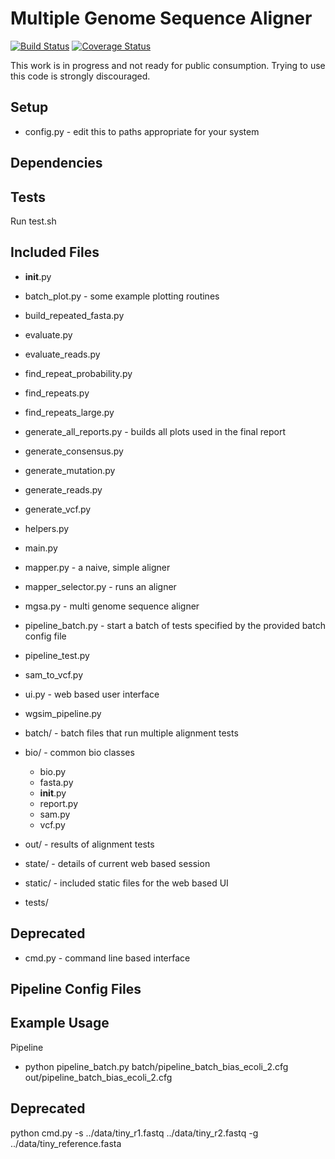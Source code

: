 
Multiple Genome Sequence Aligner
================================
[![Build Status](https://travis-ci.org/supernifty/mgsa.svg?branch=master)](https://travis-ci.org/supernifty/mgsa)
[![Coverage Status](https://coveralls.io/repos/supernifty/mgsa/badge.png?branch=master)](https://coveralls.io/r/supernifty/mgsa?branch=master)

This work is in progress and not ready for public consumption.
Trying to use this code is strongly discouraged.

Setup
-----
* config.py - edit this to paths appropriate for your system

Dependencies
------------

Tests
-----
Run test.sh

Included Files
--------------
* __init__.py      
* batch_plot.py - some example plotting routines          
* build_repeated_fasta.py
* evaluate.py
* evaluate_reads.py
* find_repeat_probability.py
* find_repeats.py
* find_repeats_large.py
* generate_all_reports.py - builds all plots used in the final report
* generate_consensus.py  
* generate_mutation.py   
* generate_reads.py      
* generate_vcf.py  
* helpers.py       
* main.py             
* mapper.py - a naive, simple aligner
* mapper_selector.py - runs an aligner
* mgsa.py - multi genome sequence aligner
* pipeline_batch.py - start a batch of tests specified by the provided batch config file
* pipeline_test.py   
* sam_to_vcf.py
* ui.py - web based user interface
* wgsim_pipeline.py

* batch/ - batch files that run multiple alignment tests
* bio/ - common bio classes
  * bio.py
  * fasta.py
  * __init__.py
  * report.py
  * sam.py
  * vcf.py

* out/ - results of alignment tests
* state/ - details of current web based session
* static/ - included static files for the web based UI
* tests/

Deprecated
----------
* cmd.py - command line based interface

Pipeline Config Files
---------------------

Example Usage
-------------

Pipeline
* python pipeline_batch.py batch/pipeline_batch_bias_ecoli_2.cfg out/pipeline_batch_bias_ecoli_2.cfg 

Deprecated
----------

python cmd.py -s ../data/tiny_r1.fastq ../data/tiny_r2.fastq -g ../data/tiny_reference.fasta

